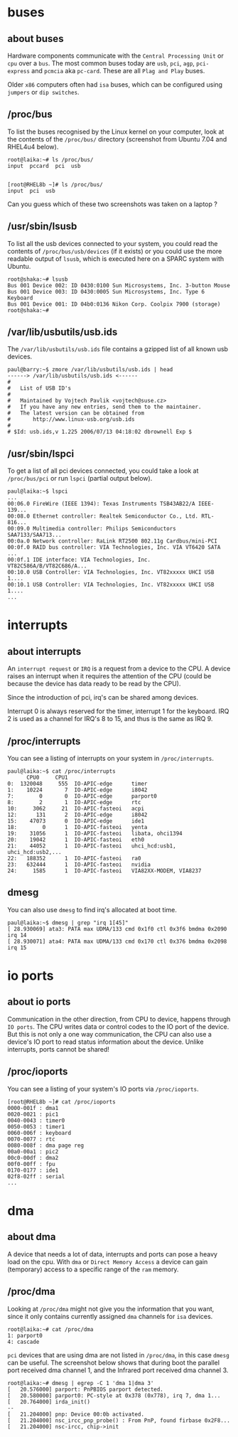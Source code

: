 # buses

## about buses

Hardware components communicate with the
`Central Processing Unit` or `cpu` over a
`bus`. The most common buses today are
`usb`, `pci`, `agp`,
`pci-express` and `pcmcia` aka
`pc-card`. These are all `Plag and Play` buses.

Older `x86` computers often had `isa` buses, which can be
configured using `jumpers` or `dip switches`.

## /proc/bus

To list the buses recognised by the Linux kernel on your computer, look
at the contents of the `/proc/bus/` directory (screenshot
from Ubuntu 7.04 and RHEL4u4 below).

    root@laika:~# ls /proc/bus/
    input  pccard  pci  usb
            

    [root@RHEL8b ~]# ls /proc/bus/
    input  pci  usb
            

Can you guess which of these two screenshots was taken on a laptop ?

## /usr/sbin/lsusb

To list all the usb devices connected to your system, you could read the
contents of `/proc/bus/usb/devices` (if it exists) or you
could use the more readable output of `lsusb`, which is
executed here on a SPARC system with Ubuntu.

    root@shaka:~# lsusb
    Bus 001 Device 002: ID 0430:0100 Sun Microsystems, Inc. 3-button Mouse
    Bus 001 Device 003: ID 0430:0005 Sun Microsystems, Inc. Type 6 Keyboard
    Bus 001 Device 001: ID 04b0:0136 Nikon Corp. Coolpix 7900 (storage)
    root@shaka:~#   
            

## /var/lib/usbutils/usb.ids

The `/var/lib/usbutils/usb.ids` file contains a gzipped
list of all known usb devices.

    paul@barry:~$ zmore /var/lib/usbutils/usb.ids | head
    ------> /var/lib/usbutils/usb.ids <------
    #
    #   List of USB ID's
    #
    #   Maintained by Vojtech Pavlik <vojtech@suse.cz>
    #   If you have any new entries, send them to the maintainer.
    #   The latest version can be obtained from
    #       http://www.linux-usb.org/usb.ids
    #
    # $Id: usb.ids,v 1.225 2006/07/13 04:18:02 dbrownell Exp $
            

## /usr/sbin/lspci

To get a list of all pci devices connected, you could take a look at
`/proc/bus/pci` or run `lspci` (partial
output below).

    paul@laika:~$ lspci
    ...
    00:06.0 FireWire (IEEE 1394): Texas Instruments TSB43AB22/A IEEE-139...
    00:08.0 Ethernet controller: Realtek Semiconductor Co., Ltd. RTL-816...
    00:09.0 Multimedia controller: Philips Semiconductors SAA7133/SAA713...
    00:0a.0 Network controller: RaLink RT2500 802.11g Cardbus/mini-PCI 
    00:0f.0 RAID bus controller: VIA Technologies, Inc. VIA VT6420 SATA ...
    00:0f.1 IDE interface: VIA Technologies, Inc. VT82C586A/B/VT82C686/A...
    00:10.0 USB Controller: VIA Technologies, Inc. VT82xxxxx UHCI USB 1....
    00:10.1 USB Controller: VIA Technologies, Inc. VT82xxxxx UHCI USB 1....
    ...
            

# interrupts

## about interrupts

An `interrupt request` or `IRQ` is a request
from a device to the CPU. A device raises an interrupt when it requires
the attention of the CPU (could be because the device has data ready to
be read by the CPU).

Since the introduction of pci, irq\'s can be shared among devices.

Interrupt 0 is always reserved for the timer, interrupt 1 for the
keyboard. IRQ 2 is used as a channel for IRQ\'s 8 to 15, and thus is the
same as IRQ 9.

## /proc/interrupts

You can see a listing of interrupts on your system in
`/proc/interrupts`.

    paul@laika:~$ cat /proc/interrupts 
          CPU0     CPU1       
    0:  1320048     555  IO-APIC-edge      timer
    1:    10224       7  IO-APIC-edge      i8042
    7:        0       0  IO-APIC-edge      parport0
    8:        2       1  IO-APIC-edge      rtc
    10:     3062     21  IO-APIC-fasteoi   acpi
    12:      131      2  IO-APIC-edge      i8042
    15:    47073      0  IO-APIC-edge      ide1
    18:        0      1  IO-APIC-fasteoi   yenta
    19:    31056      1  IO-APIC-fasteoi   libata, ohci1394
    20:    19042      1  IO-APIC-fasteoi   eth0
    21:    44052      1  IO-APIC-fasteoi   uhci_hcd:usb1, uhci_hcd:usb2,...
    22:   188352      1  IO-APIC-fasteoi   ra0
    23:   632444      1  IO-APIC-fasteoi   nvidia
    24:     1585      1  IO-APIC-fasteoi   VIA82XX-MODEM, VIA8237
            

## dmesg

You can also use `dmesg` to find irq\'s allocated at boot
time.

    paul@laika:~$ dmesg | grep "irq 1[45]"
    [ 28.930069] ata3: PATA max UDMA/133 cmd 0x1f0 ctl 0x3f6 bmdma 0x2090 irq 14
    [ 28.930071] ata4: PATA max UDMA/133 cmd 0x170 ctl 0x376 bmdma 0x2098 irq 15
            

# io ports

## about io ports

Communication in the other direction, from CPU to device, happens
through `IO ports`. The CPU writes data or control codes
to the IO port of the device. But this is not only a one way
communication, the CPU can also use a device\'s IO port to read status
information about the device. Unlike interrupts, ports cannot be shared!

## /proc/ioports

You can see a listing of your system\'s IO ports via
`/proc/ioports`.

    [root@RHEL8b ~]# cat /proc/ioports 
    0000-001f : dma1
    0020-0021 : pic1
    0040-0043 : timer0
    0050-0053 : timer1
    0060-006f : keyboard
    0070-0077 : rtc
    0080-008f : dma page reg
    00a0-00a1 : pic2
    00c0-00df : dma2
    00f0-00ff : fpu
    0170-0177 : ide1
    02f8-02ff : serial
    ...
            

# dma

## about dma

A device that needs a lot of data, interrupts and ports can pose a heavy
load on the cpu. With `dma` or `Direct Memory Access` a
device can gain (temporary) access to a specific range of the `ram`
memory.

## /proc/dma

Looking at `/proc/dma` might not give you the information
that you want, since it only contains currently assigned `dma` channels
for `isa` devices.

    root@laika:~# cat /proc/dma 
    1: parport0
    4: cascade
            

`pci` devices that are using dma are not listed in `/proc/dma`, in this
case `dmesg` can be useful. The screenshot below shows
that during boot the parallel port received dma channel 1, and the
Infrared port received dma channel 3.

    root@laika:~# dmesg | egrep -C 1 'dma 1|dma 3'
    [   20.576000] parport: PnPBIOS parport detected.
    [   20.580000] parport0: PC-style at 0x378 (0x778), irq 7, dma 1...
    [   20.764000] irda_init()
    --
    [   21.204000] pnp: Device 00:0b activated.
    [   21.204000] nsc_ircc_pnp_probe() : From PnP, found firbase 0x2F8...
    [   21.204000] nsc-ircc, chip->init
            
